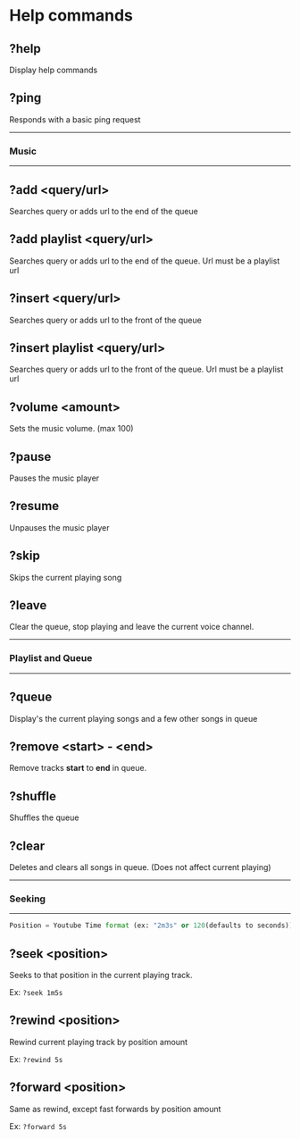 # Help commands

## ?help

Display help commands


## ?ping

Responds with a basic ping request

----

### Music

----

## ?add \<query/url\>

Searches query or adds url to the end of the queue

## ?add playlist \<query/url\>

Searches query or adds url to the end of the queue.
Url must be a playlist url

## ?insert \<query/url\>

Searches query or adds url to the front of the queue

## ?insert playlist \<query/url\>

Searches query or adds url to the front of the queue.
Url must be a playlist url

## ?volume \<amount\>

Sets the music volume. (max 100)

## ?pause

Pauses the music player

## ?resume

Unpauses the music player

## ?skip

Skips the current playing song

## ?leave

Clear the queue, stop playing and leave the current voice channel.

----

### Playlist and Queue

----

## ?queue

Display's the current playing songs and a few other songs in queue

## ?remove \<start\> - \<end\>

Remove tracks **start** to **end** in queue.

## ?shuffle

Shuffles the queue

## ?clear

Deletes and clears all songs in queue. (Does not affect current playing)

----

### Seeking

----

```python
Position = Youtube Time format (ex: "2m3s" or 120(defaults to seconds))
```

## ?seek \<position\>

Seeks to that position in the current playing track.

Ex: `?seek 1m5s`

## ?rewind \<position\>

Rewind current playing track by position amount

Ex: `?rewind 5s`

## ?forward \<position\>

Same as rewind, except fast forwards by position amount

Ex: `?forward 5s`
